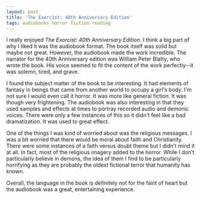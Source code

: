 ```yaml
---
layout: post
title: 'The Exorcist: 40th Anniversary Edition'
tags: audiobooks horror fiction reading
---
```


I really enjoyed *The Exorcist: 40th Anniversary Edition*. I think a big part
of why I liked it was the audiobook format. The book itself was solid but maybe
not great. However, the audiobook made the work incredible. The narrator for
the 40th Anniversary edition was William Peter Blatty, who wrote the book. His
voice seemed to fit the content of the work perfectly--it was solemn, tired,
and grave.

I found the subject matter of the book to be interesting. It had elements of
fantasy in beings that came from another world to occupy a girl's body. I'm not
sure I would even call it horror. It was more like general fiction. It was
though very frightening. The audiobook was also interesting in that they used
samples and effects at times to portray recorded audio and demonic voices.
There were only a few instances of this so it didn't feel like a bad
dramatization. It was used to great effect.

One of the things I was kind of worried about was the religious messages. I was
a bit worried that there would be moral about faith and Christianity. There
were some instances of a faith versus doubt theme but I didn't mind it at all.
In fact, most of the religious imagery added to the horror. While I don't
particularly believe in demons, the idea of them I find to be particularly
horrifying as they are probably the oldest fictional terror that humanity has
known.

Overall, the language in the book is definitely not for the faint of heart but
the audiobook was a great, entertaining experience.
